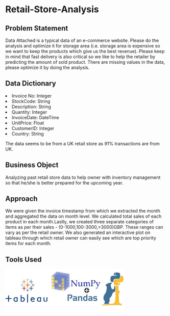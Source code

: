 # Retail-Store-Analysis

## Problem Statement
Data Attached is a typical data of an e-commerce website. Please do the analysis and optimize it for storage area (i.e. storage area is expensive so we want to keep the products which give us the best revenue). Please keep in mind that fast delivery is also critical so we like to help the retailer by predicting the amount of sold product.
There are missing values in the data, please optimize it by doing the analysis.

## Data Dictionary
<li>Invoice No: Integer
<li>StockCode: String
<li>Description: String
<li>Quantity: Integer
<li>InvoiceDate: DateTime
<li>UnitPrice: Float
<li>CustomerID: Integer
<li>Country: String 
  
The data seems to be from a UK retail store as 91% transactions are from UK.


## Business Object
Analyzing past retail store data to help owner with inventory management so that he/she is better prepared for the upcoming year.

## Approach
We were given the invoice timestamp from which we extracted the month and aggregated the data on month level. We calculated total sales of each product in each month.Lastly, we created three separate categories of items as per their sales - (0-1000,100-3000,>3000)GBP. These ranges can vary as per the retail owner.
We also generated an interactive plot on tableau through which retail owner can easily see which are top priority items for each month.

<frame seamless frameborder="0" src="https://public.tableau.com/profile/sahil.pahuja#!/vizhome/OnlineRetailStore_15937620853590/Sheet1?publish=yes" width = '650' height = '450' scrolling='yes' ></frame>

## Tools Used
![alt text](https://github.com/sahil0094/Retail-Store-Analysis/blob/master/tools.jpg?raw=true)
